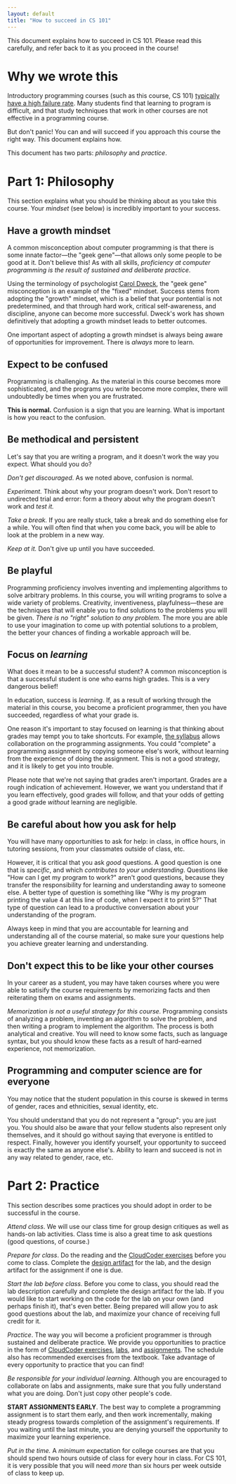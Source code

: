 ```yaml
---
layout: default
title: "How to succeed in CS 101"
---
```


This document explains how to succeed in CS 101.  Please read this carefully, and refer back to it as you proceed in the course!

# Why we wrote this

Introductory programming courses (such as this course, CS 101) [typically have a high failure rate](http://cs.au.dk/~mec/publications/journal/25--bulletin2007.pdf).  Many students find that learning to program is difficult, and that study techniques that work in other courses are not effective in a programming course.

But don't panic!  You can and will succeed if you approach this course the right way.  This document explains how.

This document has two parts: *philosophy* and *practice*.

# Part 1: Philosophy

This section explains what you should be thinking about as you take this course.  Your *mindset* (see below) is incredibly important to your success.

## Have a growth mindset

A common misconception about computer programming is that there is some innate factor&mdash;the "geek gene"&mdash;that allows only some people to be good at it.  Don't believe this!  As with all skills, *proficiency at computer programming is the result of sustained and deliberate practice*.

Using the terminology of psychologist [Carol Dweck](http://psychology.stanford.edu/~dweck/), the "geek gene" misconception is an example of the "fixed" mindset.  Success stems from adopting the "growth" mindset, which is a belief that your pontential is not predetermined, and that through hard work, critical self-awareness, and discipline, anyone can become more successful.  Dweck's work has shown definitively that adopting a growth mindset leads to better outcomes.

One important aspect of adopting a growth mindset is always being aware of opportunities for improvement.  There is *always* more to learn.

## Expect to be confused

Programming is challenging.  As the material in this course becomes more sophisticated, and the programs you write become more complex, there will undoubtedly be times when you are frustrated.

**This is normal.**  Confusion is a sign that you are learning.  What is important is how you react to the confusion.

## Be methodical and persistent

Let's say that you are writing a program, and it doesn't work the way you expect.  What should you do?

*Don't get discouraged*.  As we noted above, confusion is normal.

*Experiment.*  Think about why your program doesn't work.   Don't resort to undirected trial and error: form a theory about why the program doesn't work and *test it.*

*Take a break.*  If you are really stuck, take a break and do something else for a while.  You will often find that when you come back, you will be able to look at the problem in a new way.

*Keep at it.*  Don't give up until you have succeeded.

## Be playful

Programming proficiency involves inventing and implementing algorithms to solve arbitrary problems.  In this course, you will writing programs to solve a wide variety of problems.  Creativity, inventiveness, playfulness&mdash;these are the techniques that will enable you to find solutions to the problems you will be given.  *There is no "right" solution to any problem.*  The more you are able to use your imagination to come up with potential solutions to a problem, the better your chances of finding a workable approach will be.

## Focus on *learning*

What does it mean to be a successful student?  A common misconception is that a successful student is one who earns high grades.  This is a very dangerous belief!

In education, success is *learning*.  If, as a result of working through the material in this course, you become a proficient programmer, then you have succeeded, regardless of what your grade is.

One reason it's important to stay focused on learning is that thinking about grades may tempt you to take shortcuts.  For example, [the syllabus](syllabus.html) allows collaboration on the programming assignments.  You could "complete" a programming assignment by copying someone else's work, without learning from the experience of doing the assignment.  This is not a good strategy, and it is likely to get you into trouble.

Please note that we're not saying that grades aren't important.  Grades are a rough indication of achievement.  However, we want you understand that if you learn effectively, good grades will follow, and that your odds of getting a good grade *without* learning are negligible.

## Be careful about how you ask for help

You will have many opportunities to ask for help: in class, in office hours, in tutoring sessions, from your classmates outside of class, etc.

However, it is critical that you ask *good* questions.  A good question is one that is *specific*, and which *contributes to your understanding*.  Questions like "How can I get my program to work?" aren't good questions, because they transfer the responsibility for learning and understanding away to someone else.  A better type of question is something like "Why is my program printing the value 4 at this line of code, when I expect it to print 5?"  That type of question can lead to a productive conversation about your understanding of the program.

Always keep in mind that you are accountable for learning and understanding all of the course material, so make sure your questions help you achieve greater learning and understanding.

## Don't expect this to be like your other courses

In your career as a student, you may have taken courses where you were able to satisify the course requirements by memorizing facts and then reiterating them on exams and assignments.

*Memorization is not a useful strategy for this course.*  Programming consists of analyzing a problem, inventing an algorithm to solve the problem, and then writing a program to implement the algorithm.  The process is both analytical and creative.  You will need to know some facts, such as language syntax, but you should know these facts as a result of hard-earned experience, not memorization.

## Programming and computer science are for everyone

You may notice that the student population in this course is skewed in terms of gender, races and ethnicities, sexual identity, etc.

You should understand that you do not represent a "group": you are just you.  You should also be aware that your fellow students also represent only themselves, and it should go without saying that everyone is entitled to respect.  Finally, however you identify yourself, your opportunity to succeed is exactly the same as anyone else's.  Ability to learn and succeed is not in any way related to gender, race, etc.

# Part 2: Practice

This section describes some practices you should adopt in order to be successful in the course.

*Attend class*.  We will use our class time for group design critiques as well as hands-on lab activities.  Class time is also a great time to ask questions (good questions, of course.)

*Prepare for class*.  Do the reading and the [CloudCoder exercises](schedule.html) before you come to class.  Complete the [design artifact](design/index.html) for the lab, and the design artifact for the assignment if one is due.

*Start the lab before class*. Before you come to class, you should read the lab description carefully and complete the design artifact for the lab.  If you would like to start working on the code for the lab on your own (and perhaps finish it), that's even better.  Being prepared will allow you to ask good questions about the lab, and maximize your chance of receiving full credit for it.

*Practice*.  The way you will become a proficient programmer is through sustained and deliberate practice.  We provide you opportunities to practice in the form of [CloudCoder exercises](schedule.html), [labs](labs/index.html), and [assignments](assign/index.html).  The schedule also has recommended exercises from the textbook.  Take advantage of every opportunity to practice that you can find!

*Be responsible for your individual learning*.  Although you are encouraged to collaborate on labs and assignments, make sure that you fully understand what you are doing.  Don't just copy other people's code.

**START ASSIGNMENTS EARLY**.  The best way to complete a programming assignment is to start them early, and then work incrementally, making steady progress towards completion of the assignment's requirements.  If you waiting until the last minute, you are denying yourself the opportunity to maximize your learning experience.

*Put in the time.*  A *minimum* expectation for college courses are that you should spend two hours outside of class for every hour in class.  For CS 101, it is very possible that you will need *more* than six hours per week outside of class to keep up.

<!-- vim:set wrap: ­-->
<!-- vim:set linebreak: -->
<!-- vim:set nolist: -->
